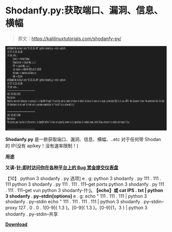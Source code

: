 # Shodanfy.py:获取端口、漏洞、信息、横幅

> 原文：<https://kalilinuxtutorials.com/shodanfy-py/>

[![Shodanfy.py : Get Ports, Vulnerabilities, Informations, Banners](img//9cd8181eaca8f7929eaac20a7566cead.png "Shodanfy.py : Get Ports, Vulnerabilities, Informations, Banners")](https://1.bp.blogspot.com/-hiGSpzNuWqU/Xvi4y1hjUSI/AAAAAAAAGvY/y8yK8mq1hesGNXJ9nMFsUtmgqUCmgcYCQCLcBGAsYHQ/s1600/Shodanfy.png)

**Shodanfy.py** 是一款获取端口、漏洞、信息、横幅、..etc 对于任何带 Shodan 的 IP(没有 apikey！没有速率限制！)

**用途**

**又读-[针:即时访问你在各种平台上的 Bug 赏金提交仪表盘](https://kalilinuxtutorials.com/needle/)**

【10】 python 3 shodanfy . py 选项]
e . g:
python 3 shodanfy . py 111 . 111 . 111
python 3 shodanfy . py 111 . 111 . 111–get ports
python 3 shodanfy . py 111 . 111 . 111–get vun
python 3 shodanfy-什么
**【echo】或 cat IPS . txt | python 3 shodanfy . py–stdin[options]**
e . g:
echo " 111 . 111 . 111 | python 3 shodanfy . py–stdin
echo " 111 . 111 . 111 . 111 | python 3 shodanfy . py–stdin–proxy 127 . 0 . 0 . 1[0-9]{ 1.3 }。[0-9]{ 1.3 }。[0-9]{1，3 } | python 3 shodanfy . py–stdin–共享

[**Download**](https://github.com/m4ll0k/Shodanfy.py)